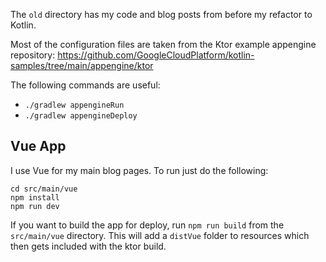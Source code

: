 The `old` directory has my code and blog posts from before my refactor to Kotlin.

Most of the configuration files are taken from the Ktor example appengine repository:
https://github.com/GoogleCloudPlatform/kotlin-samples/tree/main/appengine/ktor

The following commands are useful:
- `./gradlew appengineRun`
- `./gradlew appengineDeploy`


## Vue App

I use Vue for my main blog pages. To run just do the following:

```
cd src/main/vue
npm install
npm run dev
```

If you want to build the app for deploy, run `npm run build` from the `src/main/vue` directory. This
will add a `distVue` folder to resources which then gets included with the ktor build.
